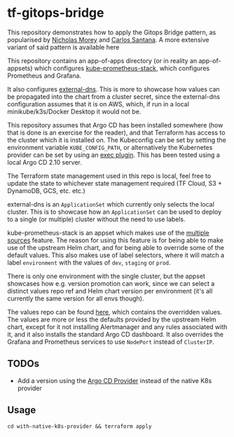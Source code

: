 # tf-gitops-bridge

This repository demonstrates how to apply the Gitops Bridge pattern, as popularised by [Nicholas Morey](https://github.com/morey-tech)
and [Carlos Santana](https://github.com/csantanapr). A more extensive variant of said pattern is available here

This repository contains an app-of-apps directory (or in reality an app-of-appsets) which configures 
[kube-prometheus-stack](https://github.com/prometheus-community/helm-charts/tree/main/charts/kube-prometheus-stack), which
configures Prometheus and Grafana.

It also configures [external-dns](https://github.com/kubernetes-sigs/external-dns). This is more to showcase how values 
can be propagated into the chart from a cluster secret, since the external-dns configuration assumes that it is on AWS, 
which, if run in a local minikube/k3s/Docker Desktop it would not be.

This repository assumes that Argo CD has been installed somewhere (how that is done is an exercise for the reader), and
that Terraform has access to the cluster which it is installed on. The Kubeconfig can be set by setting the 
environment variable `KUBE_CONFIG_PATH`, or alternatively the Kubernetes provider can be set by using an 
[exec plugin](https://registry.terraform.io/providers/hashicorp/kubernetes/latest/docs#exec-plugins). This has been 
tested using a local Argo CD 2.10 server.

The Terraform state management used in this repo is local, feel free to update the state to whichever state management 
required (TF Cloud, S3 + DynamoDB, GCS, etc. etc.)

external-dns is an `ApplicationSet` which currently only selects the local cluster. This is to showcase how an 
`ApplicationSet` can be used to deploy to a single (or multiple) cluster without the need to use labels.

kube-prometheus-stack is an appset which makes use of the [multiple sources](https://argo-cd.readthedocs.io/en/stable/user-guide/multiple_sources/)
feature. The reason for using this feature is for being able to make use of the upstream Helm chart, and for being able to
override some of the default values. This also makes use of label selectors, where it will match a label `environment`
with the values of `dev`, `staging` or `prod`.

There is only one environment with the single cluster, but the appset showcases how e.g. version promotion can work,
since we can select a distinct values repo ref and Helm chart version per environment (it's all currently the same version
for all envs though).

The values repo can be found [here](https://github.com/blakepettersson/argocd-kube-prometheus-stack), which contains
the overridden values. The values are more or less the defaults provided by the upstream Helm chart, except for it
not installing Alertmanager and any rules associated with it, and it also installs the standard Argo CD dashboard. It
also overrides the Grafana and Prometheus services to use `NodePort` instead of `ClusterIP`.

## TODOs
* Add a version using the [Argo CD Provider](https://github.com/oboukili/) instead of the native K8s provider  

## Usage

```shell
cd with-native-k8s-provider && terraform apply
```

